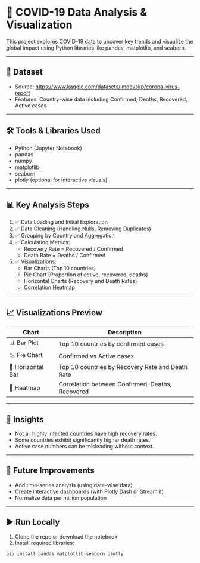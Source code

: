 # 🦠 COVID-19 Data Analysis & Visualization

This project explores COVID-19 data to uncover key trends and visualize the global impact using Python libraries like pandas, matplotlib, and seaborn.

---

## 📁 Dataset

- Source: https://www.kaggle.com/datasets/imdevskp/corona-virus-report
- Features: Country-wise data including Confirmed, Deaths, Recovered, Active cases

---

## 🛠️ Tools & Libraries Used

- Python (Jupyter Notebook)
- pandas
- numpy
- matplotlib
- seaborn
- plotly (optional for interactive visuals)

---

## 📊 Key Analysis Steps

1. ✅ Data Loading and Initial Exploration
2. ✅ Data Cleaning (Handling Nulls, Removing Duplicates)
3. ✅ Grouping by Country and Aggregation
4. ✅ Calculating Metrics:
   - Recovery Rate = Recovered / Confirmed
   - Death Rate = Deaths / Confirmed
5. ✅ Visualizations:
   - Bar Charts (Top 10 countries)
   - Pie Chart (Proportion of active, recovered, deaths)
   - Horizontal Charts (Recovery and Death Rates)
   - Correlation Heatmap

---

## 📈 Visualizations Preview

| Chart | Description |
|-------|-------------|
| 📊 Bar Plot | Top 10 countries by confirmed cases |
| 📉 Pie Chart | Confirmed vs Active cases |
| 📏 Horizontal Bar | Top 10 countries by Recovery Rate and Death Rate |
| 🧠 Heatmap | Correlation between Confirmed, Deaths, Recovered |

---

## 📌 Insights

- Not all highly infected countries have high recovery rates.
- Some countries exhibit significantly higher death rates.
- Active case numbers can be misleading without context.

---

## 🚀 Future Improvements

- Add time-series analysis (using date-wise data)
- Create interactive dashboards (with Plotly Dash or Streamlit)
- Normalize data per million population

---

## ▶️ Run Locally

1. Clone the repo or download the notebook
2. Install required libraries:
```bash
pip install pandas matplotlib seaborn plotly
